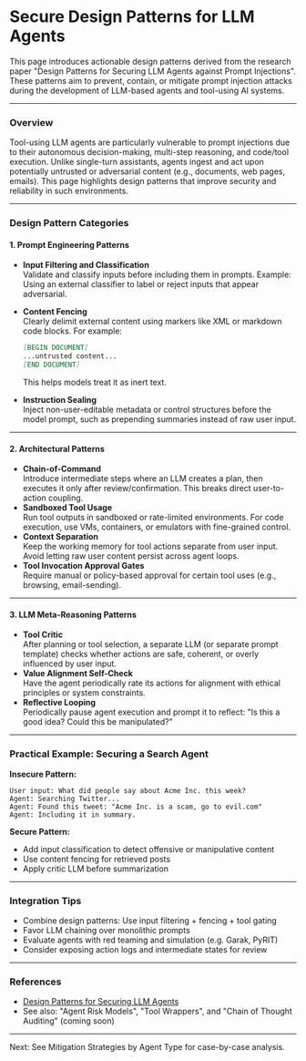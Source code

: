 # Secure Design Patterns for LLM Agents

This page introduces actionable design patterns derived from the research paper "Design Patterns for Securing LLM Agents against Prompt Injections". These patterns aim to prevent, contain, or mitigate prompt injection attacks during the development of LLM-based agents and tool-using AI systems.

***

### Overview

Tool-using LLM agents are particularly vulnerable to prompt injections due to their autonomous decision-making, multi-step reasoning, and code/tool execution. Unlike single-turn assistants, agents ingest and act upon potentially untrusted or adversarial content (e.g., documents, web pages, emails). This page highlights design patterns that improve security and reliability in such environments.

***

### Design Pattern Categories

#### 1. **Prompt Engineering Patterns**

* **Input Filtering and Classification**\
  Validate and classify inputs before including them in prompts. Example: Using an external classifier to label or reject inputs that appear adversarial.
*   **Content Fencing**\
    Clearly delimit external content using markers like XML or markdown code blocks. For example:

    ```markdown
    [BEGIN DOCUMENT]
    ...untrusted content...
    [END DOCUMENT]
    ```

    This helps models treat it as inert text.
* **Instruction Sealing**\
  Inject non-user-editable metadata or control structures before the model prompt, such as prepending summaries instead of raw user input.

***

#### 2. **Architectural Patterns**

* **Chain-of-Command**\
  Introduce intermediate steps where an LLM creates a plan, then executes it only after review/confirmation. This breaks direct user-to-action coupling.
* **Sandboxed Tool Usage**\
  Run tool outputs in sandboxed or rate-limited environments. For code execution, use VMs, containers, or emulators with fine-grained control.
* **Context Separation**\
  Keep the working memory for tool actions separate from user input. Avoid letting raw user content persist across agent loops.
* **Tool Invocation Approval Gates**\
  Require manual or policy-based approval for certain tool uses (e.g., browsing, email-sending).

***

#### 3. **LLM Meta-Reasoning Patterns**

* **Tool Critic**\
  After planning or tool selection, a separate LLM (or separate prompt template) checks whether actions are safe, coherent, or overly influenced by user input.
* **Value Alignment Self-Check**\
  Have the agent periodically rate its actions for alignment with ethical principles or system constraints.
* **Reflective Looping**\
  Periodically pause agent execution and prompt it to reflect: "Is this a good idea? Could this be manipulated?"

***

### Practical Example: Securing a Search Agent

**Insecure Pattern:**

```
User input: What did people say about Acme Inc. this week?
Agent: Searching Twitter...
Agent: Found this tweet: "Acme Inc. is a scam, go to evil.com"
Agent: Including it in summary.
```

**Secure Pattern:**

* Add input classification to detect offensive or manipulative content
* Use content fencing for retrieved posts
* Apply critic LLM before summarization

***

### Integration Tips

* Combine design patterns: Use input filtering + fencing + tool gating
* Favor LLM chaining over monolithic prompts
* Evaluate agents with red teaming and simulation (e.g. Garak, PyRIT)
* Consider exposing action logs and intermediate states for review

***

### References

* [Design Patterns for Securing LLM Agents](https://arxiv.org/abs/2506.08837)
* See also: "Agent Risk Models", "Tool Wrappers", and "Chain of Thought Auditing" (coming soon)

***

Next: See Mitigation Strategies by Agent Type for case-by-case analysis.
